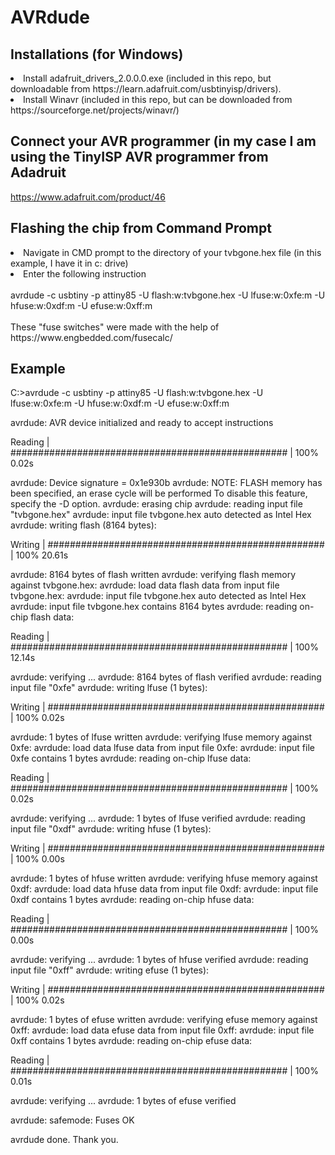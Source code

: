 # AVRdude

## Installations (for Windows)

<li>Install adafruit_drivers_2.0.0.0.exe (included in this repo, but downloadable from https://learn.adafruit.com/usbtinyisp/drivers).</li>

<li>Install Winavr (included in this repo, but can be downloaded from https://sourceforge.net/projects/winavr/)</li>

## Connect your AVR programmer (in my case I am using the TinyISP AVR programmer from Adadruit 
https://www.adafruit.com/product/46

## Flashing the chip from Command Prompt 

<li>Navigate in CMD prompt to the directory of your tvbgone.hex file (in this example, I have it in c: drive) </li>
<li>Enter the following instruction </li>
<br>
avrdude -c usbtiny -p attiny85 -U flash:w:tvbgone.hex -U lfuse:w:0xfe:m -U hfuse:w:0xdf:m -U efuse:w:0xff:m
<br><br>
These "fuse switches" were made with the help of 
https://www.engbedded.com/fusecalc/

## Example

C:\>avrdude -c usbtiny -p attiny85 -U flash:w:tvbgone.hex -U lfuse:w:0xfe:m -U hfuse:w:0xdf:m -U efuse:w:0xff:m

avrdude: AVR device initialized and ready to accept instructions

Reading | ################################################## | 100% 0.02s

avrdude: Device signature = 0x1e930b
avrdude: NOTE: FLASH memory has been specified, an erase cycle will be performed
         To disable this feature, specify the -D option.
avrdude: erasing chip
avrdude: reading input file "tvbgone.hex"
avrdude: input file tvbgone.hex auto detected as Intel Hex
avrdude: writing flash (8164 bytes):

Writing | ################################################## | 100% 20.61s



avrdude: 8164 bytes of flash written
avrdude: verifying flash memory against tvbgone.hex:
avrdude: load data flash data from input file tvbgone.hex:
avrdude: input file tvbgone.hex auto detected as Intel Hex
avrdude: input file tvbgone.hex contains 8164 bytes
avrdude: reading on-chip flash data:

Reading | ################################################## | 100% 12.14s



avrdude: verifying ...
avrdude: 8164 bytes of flash verified
avrdude: reading input file "0xfe"
avrdude: writing lfuse (1 bytes):

Writing | ################################################## | 100% 0.02s

avrdude: 1 bytes of lfuse written
avrdude: verifying lfuse memory against 0xfe:
avrdude: load data lfuse data from input file 0xfe:
avrdude: input file 0xfe contains 1 bytes
avrdude: reading on-chip lfuse data:

Reading | ################################################## | 100% 0.02s

avrdude: verifying ...
avrdude: 1 bytes of lfuse verified
avrdude: reading input file "0xdf"
avrdude: writing hfuse (1 bytes):

Writing | ################################################## | 100% 0.00s

avrdude: 1 bytes of hfuse written
avrdude: verifying hfuse memory against 0xdf:
avrdude: load data hfuse data from input file 0xdf:
avrdude: input file 0xdf contains 1 bytes
avrdude: reading on-chip hfuse data:

Reading | ################################################## | 100% 0.00s

avrdude: verifying ...
avrdude: 1 bytes of hfuse verified
avrdude: reading input file "0xff"
avrdude: writing efuse (1 bytes):

Writing | ################################################## | 100% 0.02s

avrdude: 1 bytes of efuse written
avrdude: verifying efuse memory against 0xff:
avrdude: load data efuse data from input file 0xff:
avrdude: input file 0xff contains 1 bytes
avrdude: reading on-chip efuse data:

Reading | ################################################## | 100% 0.01s

avrdude: verifying ...
avrdude: 1 bytes of efuse verified

avrdude: safemode: Fuses OK

avrdude done.  Thank you.
